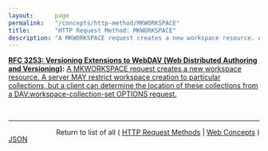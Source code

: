 ```yaml
---
layout:      page
permalink:   "/concepts/http-method/MKWORKSPACE"
title:       "HTTP Request Method: MKWORKSPACE"
description: "A MKWORKSPACE request creates a new workspace resource. A server MAY restrict workspace creation to particular collections, but a client can determine the location of these collections from a DAV:workspace-collection-set OPTIONS request."
---
```


**[RFC 3253: Versioning Extensions to WebDAV (Web Distributed Authoring and Versioning)](/specs/IETF/RFC/3253 "This document specifies a set of methods, headers, and resource types that define the WebDAV (Web Distributed Authoring and Versioning) versioning extensions to the HTTP/1.1 protocol. WebDAV versioning will minimize the complexity of clients that are capable of interoperating with a variety of versioning repository managers, to facilitate widespread deployment of applications capable of utilizing the WebDAV Versioning services. WebDAV versioning includes automatic versioning for versioning-unaware clients, version history management, workspace management, baseline management, activity management, and URL namespace versioning."):** [A MKWORKSPACE request creates a new workspace resource. A server MAY restrict workspace creation to particular collections, but a client can determine the location of these collections from a DAV:workspace-collection-set OPTIONS request.](http://tools.ietf.org/html/rfc3253#section-6.3 "Read documentation for HTTP Request Method &#34;MKWORKSPACE&#34;")

<br/>
<hr/>

<p style="float : left"><a href="./MKWORKSPACE.json" title="JSON representing this particular Web Concept value">JSON</a></p>
<p style="text-align: right">Return to list of all ( <a href="../http-methods">HTTP Request Methods</a> | <a href="../">Web Concepts</a> )</p>
